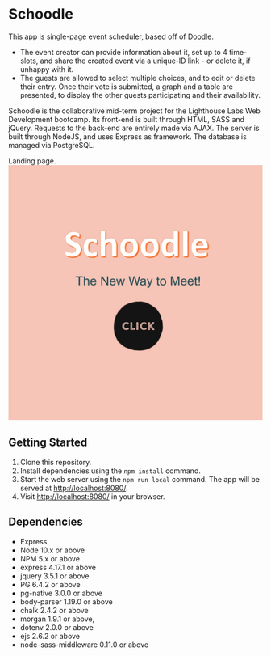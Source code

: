# Schoodle

This app is single-page event scheduler, based off of [Doodle](https://doodle.com/).
* The event creator can provide information about it, set up to 4 time-slots, and share the created event via a unique-ID link - or delete it, if unhappy with it.
* The guests are allowed to select multiple choices, and to edit or delete their entry. Once their vote is submitted, a graph and a table are presented, to display the other guests participating and their availability.

Schoodle is the collaborative mid-term project for the Lighthouse Labs Web Development bootcamp. Its front-end is built through HTML, SASS and jQuery. Requests to the back-end are entirely made via AJAX. The server is built through NodeJS, and uses Express as framework. The database is managed via PostgreSQL.

<!-- ## Screenshots -->

Landing page.
![landing-page](https://github.com/Marwa7246/schoodle/blob/master/docs/landing-page-schoodle.jpg)

<!-- Event form: all fields are required. The 'Add entry' button adds each time an additional time slot.
![form](https://github.com/Marwa7246/schoodle/blob/master/docs/form.png)

Completed form: it presents the details of the event. A link to it is available, together with the options to delete it or copy the link to clipboard.
![completed-form](https://github.com/Marwa7246/bookie/blob/master/docs/completed-form.png)

Vote form: this is where the invitee provides their info and their availability.
![guest-vote](https://github.com/Marwa7246/bookie/blob/master/docs/guest-vote.png)

Results page: a list of participants and their availability. 
![results](https://github.com/Marwa7246/bookie/blob/master/docs/results.png) -->

## Getting Started

1. Clone this repository.
2. Install dependencies using the `npm install` command.
3. Start the web server using the `npm run local` command. The app will be served at <http://localhost:8080/>.
4. Visit <http://localhost:8080/> in your browser.

## Dependencies

- Express
- Node 10.x or above
- NPM 5.x or above
- express 4.17.1 or above
- jquery 3.5.1 or above
- PG 6.4.2 or above
- pg-native 3.0.0 or above
- body-parser 1.19.0 or above
- chalk 2.4.2 or above
- morgan 1.9.1 or above,
- dotenv 2.0.0 or above
- ejs 2.6.2 or above
- node-sass-middleware 0.11.0 or above
